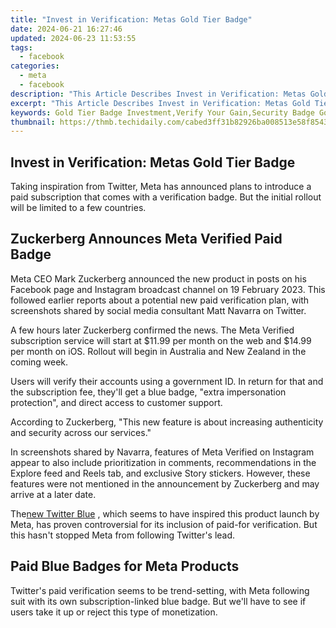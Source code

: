 ```yaml
---
title: "Invest in Verification: Metas Gold Tier Badge"
date: 2024-06-21 16:27:46
updated: 2024-06-23 11:53:55
tags:
  - facebook
categories:
  - meta
  - facebook
description: "This Article Describes Invest in Verification: Metas Gold Tier Badge"
excerpt: "This Article Describes Invest in Verification: Metas Gold Tier Badge"
keywords: Gold Tier Badge Investment,Verify Your Gain,Security Badge Gold,Gold Tier Membership,Metas Verification Reward,Upgrade with Gold Badge,Increase Value
thumbnail: https://thmb.techidaily.com/cabed3ff31b82926ba008513e58f8543d937e5a9afb11a07e4133edf1c0ffefb.jpg
---
```


## Invest in Verification: Metas Gold Tier Badge

 Taking inspiration from Twitter, Meta has announced plans to introduce a paid subscription that comes with a verification badge. But the initial rollout will be limited to a few countries.

## Zuckerberg Announces Meta Verified Paid Badge

 Meta CEO Mark Zuckerberg announced the new product in posts on his Facebook page and Instagram broadcast channel on 19 February 2023\. This followed earlier reports about a potential new paid verification plan, with screenshots shared by social media consultant Matt Navarra on Twitter.

 A few hours later Zuckerberg confirmed the news. The Meta Verified subscription service will start at $11.99 per month on the web and $14.99 per month on iOS. Rollout will begin in Australia and New Zealand in the coming week.

 Users will verify their accounts using a government ID. In return for that and the subscription fee, they'll get a blue badge, "extra impersonation protection", and direct access to customer support.

 According to Zuckerberg, "This new feature is about increasing authenticity and security across our services."

 In screenshots shared by Navarra, features of Meta Verified on Instagram appear to also include prioritization in comments, recommendations in the Explore feed and Reels tab, and exclusive Story stickers. However, these features were not mentioned in the announcement by Zuckerberg and may arrive at a later date.

 The[new Twitter Blue](https://www.makeuseof.com/what-is-twitter-blue/) , which seems to have inspired this product launch by Meta, has proven controversial for its inclusion of paid-for verification. But this hasn't stopped Meta from following Twitter's lead.

## Paid Blue Badges for Meta Products

 Twitter's paid verification seems to be trend-setting, with Meta following suit with its own subscription-linked blue badge. But we'll have to see if users take it up or reject this type of monetization.


<ins class="adsbygoogle"
     style="display:block"
     data-ad-format="autorelaxed"
     data-ad-client="ca-pub-7571918770474297"
     data-ad-slot="1223367746"></ins>



<ins class="adsbygoogle"
     style="display:block"
     data-ad-client="ca-pub-7571918770474297"
     data-ad-slot="8358498916"
     data-ad-format="auto"
     data-full-width-responsive="true"></ins>
